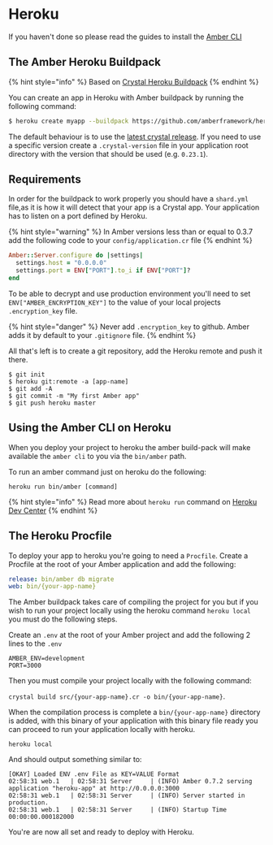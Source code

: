 # Heroku

If you haven't done so please read the guides to install the [Amber CLI](https://github.com/amberframework/docs/tree/5444592f267091cce244d8f7436cb56454605510/getting-started/installation/heroku.md)

## The Amber Heroku Buildpack

{% hint style="info" %}
Based on [Crystal Heroku Buildpack](https://github.com/crystal-lang/heroku-buildpack-crystal)
{% endhint %}

You can create an app in Heroku with Amber buildpack by running the following command:

```bash
$ heroku create myapp --buildpack https://github.com/amberframework/heroku-buildpack-amber.git
```

The default behaviour is to use the [latest crystal release](https://github.com/crystal-lang/crystal/releases/latest). If you need to use a specific version create a `.crystal-version` file in your application root directory with the version that should be used \(e.g. `0.23.1`\).

## Requirements

In order for the buildpack to work properly you should have a `shard.yml` file,as it is how it will detect that your app is a Crystal app. Your application has to listen on a port defined by Heroku.

{% hint style="warning" %}
In Amber versions less than or equal to 0.3.7 add the following code to your `config/application.cr` file
{% endhint %}

```ruby
Amber::Server.configure do |settings|
  settings.host = "0.0.0.0"
  settings.port = ENV["PORT"].to_i if ENV["PORT"]?
end
```

To be able to decrypt and use production environment you'll need to set `ENV["AMBER_ENCRYPTION_KEY"]` to the value of your local projects `.encryption_key` file.

{% hint style="danger" %}
Never add `.encryption_key` to github. Amber adds it by default to your `.gitignore` file.
{% endhint %}

All that's left is to create a git repository, add the Heroku remote and push it there.

```text
$ git init
$ heroku git:remote -a [app-name]
$ git add -A
$ git commit -m "My first Amber app"
$ git push heroku master
```

## Using the Amber CLI on Heroku

When you deploy your project to heroku the amber build-pack will make available the `amber cli` to you via the `bin/amber` path.

To run an amber command just on heroku do the following:

```text
heroku run bin/amber [command]
```

{% hint style="info" %}
Read more about `heroku run` command on [Heroku Dev Center](https://devcenter.heroku.com/articles/one-off-dynos)
{% endhint %}

## The Heroku Procfile

To deploy your app to heroku you're going to need a `Procfile`. Create a Procfile at the root of your Amber application and add the following:

```yaml
release: bin/amber db migrate
web: bin/{your-app-name}
```

The Amber buildpack takes care of compiling the project for you but if you wish to run your project locally using the heroku command `heroku local` you must do the following steps.

Create an `.env` at the root of your Amber project and add the following 2 lines to the `.env`

```text
AMBER_ENV=development
PORT=3000
```

Then you must compile your project locally with the following command:

`crystal build src/{your-app-name}.cr -o bin/{your-app-name}`.

When the compilation process is complete a `bin/{your-app-name}` directory is added, with this binary of your application with this binary file ready you can proceed to run your application locally with heroku.

```text
heroku local
```

And should output something similar to:

```text
[OKAY] Loaded ENV .env File as KEY=VALUE Format
02:58:31 web.1   | 02:58:31 Server     | (INFO) Amber 0.7.2 serving application "heroku-app" at http://0.0.0.0:3000
02:58:31 web.1   | 02:58:31 Server     | (INFO) Server started in production.
02:58:31 web.1   | 02:58:31 Server     | (INFO) Startup Time 00:00:00.000182000
```

You're are now all set and ready to deploy with Heroku.

